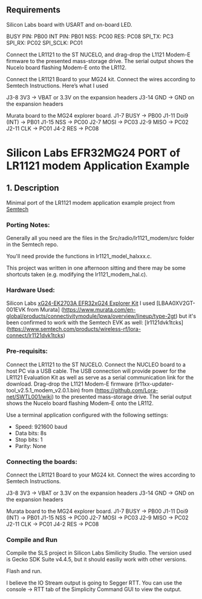 ## Requirements

Silicon Labs board with USART and on-board LED.

BUSY PIN: PB00
INT PIN: PB01
NSS: PC00
RES: PC08
SPI_TX: PC3            
SPI_RX: PC02
SPI_SCLK: PC01

Connect the LR1121 to the ST NUCELO, and drag-drop the L1121 Modem-E firmware to the presented mass-storage drive. The serial output shows the Nucelo board flashing Modem-E onto the LR112.
   
Connect the LR1121 Board to your MG24 kit.
Connect the wires according to Semtech Instructions. Here’s what I used 

J3-8  3V3 -> VBAT or 3.3V on the expansion headers
J3-14 GND -> GND on the expansion headers 

Murata board to the MG24 explorer board.
J1-7 BUSY -> PB00
J1-11 Doi9 (INT) -> PB01
J1-15 NSS -> PC00
J2-7 MOSI -> PC03
J2-9 MISO -> PC02
J2-11 CLK -> PC01
J4-2 RES -> PC08

# Silicon Labs EFR32MG24 PORT of LR1121 modem Application Example

## 1. Description

Minimal port of the LR1121 modem application example project from [Semtech](https://github.com/Lora-net/ModemE_application_examples/)

### Porting Notes:

Generally all you need are the files in the Src/radio/lr1121_modem/src folder in the Semtech repo.  

You'll need provide the functions in lr1121_model_halxxx.c.

This project was written in one afternoon sitting and there may be some shortcuts taken (e.g. modifying the lr1121_modem_hal.c).  

### Hardware Used:

Silicon Labs [xG24-EK2703A EFR32xG24 Explorer Kit](https://www.silabs.com/development-tools/wireless/efr32xg24-explorer-kit?tab=overview)
I used [LBAA0XV2GT-001EVK from Murata] (https://www.murata.com/en-global/products/connectivitymodule/lpwa/overview/lineup/type-2gt)
but it's been confirmed to work with the Semtech EVK as well: [lr1121dvk1tcks] (https://www.semtech.com/products/wireless-rf/lora-connect/lr1121dvk1tcks)

### Pre-requisits:
Connect the LR1121 to the ST NUCELO.
Connect the NUCLEO board to a host PC via a USB cable. The USB connection will provide power for the LR1121 Evaluation Kit as well as serve as a serial communication link for the download.
Drag-drop the L1121 Modem-E firmware (lr11xx-updater-tool_v2.5.1_modem_v2.0.1.bin) from (https://github.com/Lora-net/SWTL001/wiki) to the presented mass-storage drive. 
The serial output shows the Nucelo board flashing Modem-E onto the LR112.

Use a terminal application configured with the following settings:

*    Speed: 921600 baud
*    Data bits: 8s
*    Stop bits: 1
*    Parity: None

 ### Connecting the boards:
   
Connect the LR1121 Board to your MG24 kit.
Connect the wires according to Semtech Instructions. 
 

J3-8  3V3 -> VBAT or 3.3V on the expansion headers
J3-14 GND -> GND on the expansion headers 

Murata board to the MG24 explorer board.
J1-7 BUSY -> PB00
J1-11 Doi9 (INT) -> PB01
J1-15 NSS -> PC00
J2-7 MOSI -> PC03
J2-9 MISO -> PC02
J2-11 CLK -> PC01
J4-2 RES -> PC08


### Compile and Run

Compile the SLS project in Silicon Labs Similicity Studio.  The version used is Gecko SDK Suite v4.4.5, but it should easiliy work with other versions.
   
Flash and run.

I believe the IO Stream output is going to Segger RTT.  You can use the console -> RTT tab of the Simplicity Command GUI to view the output.

 

